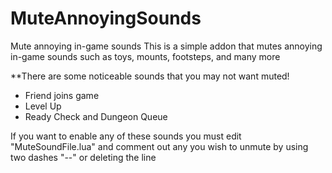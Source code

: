 # MuteAnnoyingSounds
Mute annoying in-game sounds
This is a simple addon that mutes annoying in-game sounds such as toys, mounts, footsteps, and many more

**There are some noticeable sounds that you may not want muted!
* Friend joins game
* Level Up
* Ready Check and Dungeon Queue

If you want to enable any of these sounds you must edit "MuteSoundFile.lua" and comment out any you wish to unmute by using two dashes "--" or deleting the line

